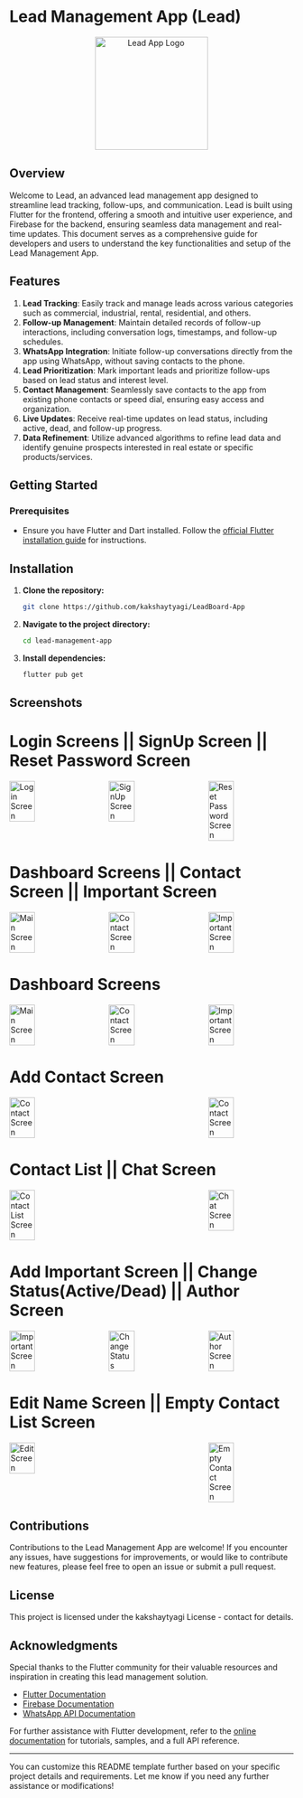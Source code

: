 # Lead Management App (Lead)

<p align="center">
  <img src="assets/images/logo.png" alt="Lead App Logo" width="200">
</p>

## Overview

Welcome to Lead, an advanced lead management app designed to streamline lead tracking, follow-ups, and communication. Lead is built using Flutter for the frontend, offering a smooth and intuitive user experience, and Firebase for the backend, ensuring seamless data management and real-time updates. This document serves as a comprehensive guide for developers and users to understand the key functionalities and setup of the Lead Management App.

## Features

1. **Lead Tracking**: Easily track and manage leads across various categories such as commercial, industrial, rental, residential, and others.
2. **Follow-up Management**: Maintain detailed records of follow-up interactions, including conversation logs, timestamps, and follow-up schedules.
3. **WhatsApp Integration**: Initiate follow-up conversations directly from the app using WhatsApp, without saving contacts to the phone.
4. **Lead Prioritization**: Mark important leads and prioritize follow-ups based on lead status and interest level.
5. **Contact Management**: Seamlessly save contacts to the app from existing phone contacts or speed dial, ensuring easy access and organization.
6. **Live Updates**: Receive real-time updates on lead status, including active, dead, and follow-up progress.
7. **Data Refinement**: Utilize advanced algorithms to refine lead data and identify genuine prospects interested in real estate or specific products/services.

## Getting Started

### Prerequisites

- Ensure you have Flutter and Dart installed. Follow the [official Flutter installation guide](https://flutter.dev/docs/get-started/install) for instructions.

## Installation

1. **Clone the repository:**

   ```bash
   git clone https://github.com/kakshaytyagi/LeadBoard-App
   ```

2. **Navigate to the project directory:**

   ```bash
   cd lead-management-app
   ```

3. **Install dependencies:**

   ```bash
   flutter pub get
   ```

## Screenshots

# Login Screens || SignUp Screen || Reset Password Screen

<div style="display: flex; justify-content: space-between;">
  <img src="screenshots/18.jpg" alt="Login Screen" width="30%">
  <img src="screenshots/17.jpg" alt="SignUp Screen" width="30%">
  <img src="screenshots/19.jpg" alt="Reset Password Screen" width="30%">
</div>

# Dashboard Screens || Contact Screen || Important Screen

<div style="display: flex; justify-content: space-between;">
  <img src="screenshots/1.jpg" alt="Main Screen" width="30%">
  <img src="screenshots/12.jpg" alt="Contact Screen" width="30%">
  <img src="screenshots/13.jpg" alt="Important Screen" width="30%">
</div>

# Dashboard Screens

<div style="display: flex; justify-content: space-between;">
  <img src="screenshots/3.jpg" alt="Main Screen" width="30%">
  <img src="screenshots/2.jpg" alt="Contact Screen" width="30%">
  <img src="screenshots/4.jpg" alt="Important Screen" width="30%">
</div>

# Add Contact Screen
<div style="display: flex; justify-content: space-between;">
  <img src="screenshots/7.jpg" alt="Contact Screen" width="30%">
  <img src="screenshots/6.jpg" alt="Contact Screen" width="30%">
</div>

# Contact List || Chat Screen
<div style="display: flex; justify-content: space-between;">
  <img src="screenshots/5.jpg" alt="Contact List Screen" width="30%">
  <img src="screenshots/10.jpg" alt="Chat Screen" width="30%">
</div>

# Add Important Screen || Change Status(Active/Dead) || Author Screen 
<div style="display: flex; justify-content: space-between;">
  <img src="screenshots/14.jpg" alt="Important Screen" width="30%">
  <img src="screenshots/9.jpg" alt="Change Status" width="30%">
  <img src="screenshots/8.jpg" alt="Author Screen" width="30%">
</div>

# Edit Name Screen || Empty Contact List Screen 
<div style="display: flex; justify-content: space-between;">
  <img src="screenshots/15.jpg" alt="Edit Screen" width="30%">
  <img src="screenshots/16.jpg" alt="Empty Contact Screen" width="30%">
</div>


## Contributions

Contributions to the Lead Management App are welcome! If you encounter any issues, have suggestions for improvements, or would like to contribute new features, please feel free to open an issue or submit a pull request.

## License

This project is licensed under the kakshaytyagi License - contact for details.

## Acknowledgments

Special thanks to the Flutter community for their valuable resources and inspiration in creating this lead management solution.

- [Flutter Documentation](https://flutter.dev/docs)
- [Firebase Documentation](https://firebase.google.com/docs)
- [WhatsApp API Documentation](https://developers.facebook.com/docs/whatsapp)
  
For further assistance with Flutter development, refer to the [online documentation](https://flutter.dev/docs) for tutorials, samples, and a full API reference.

---

You can customize this README template further based on your specific project details and requirements. Let me know if you need any further assistance or modifications!
